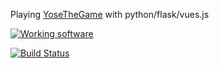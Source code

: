 Playing [YoseTheGame](http://yosethegame.com) with python/flask/vues.js

[![Working software](https://img.shields.io/badge/yose-60-brightgreen.svg)](https://yose-python.herokuapp.com/)

[![Build Status](https://travis-ci.org/ericminio/yose-python.svg?branch=master)](https://travis-ci.org/ericminio/yose-python)
